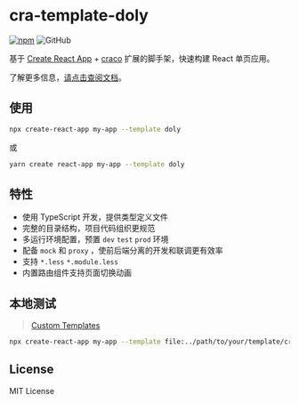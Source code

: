 # cra-template-doly

[![npm][npm]][npm-url] ![GitHub](https://img.shields.io/github/license/doly-dev/cra-template-doly.svg)

基于 [Create React App](https://create-react-app.dev/) + [craco](https://github.com/gsoft-inc/craco) 扩展的脚手架，快速构建 React 单页应用。

了解更多信息，[请点击查阅文档](https://doly-dev.github.io/cra-template-doly-site/latest/)。

## 使用

```bash
npx create-react-app my-app --template doly
```

或

```bash
yarn create react-app my-app --template doly
```

## 特性

- 使用 TypeScript 开发，提供类型定义文件
- 完整的目录结构，项目代码组织更规范
- 多运行环境配置，预置 `dev` `test` `prod` 环境
- 配备 `mock` 和 `proxy` ，使前后端分离的开发和联调更有效率
- 支持 `*.less` `*.module.less`
- 内置路由组件支持页面切换动画

## 本地测试

> [Custom Templates](https://create-react-app.dev/docs/custom-templates/)

```bash
npx create-react-app my-app --template file:../path/to/your/template/cra-template-[template-name]
```

## License

MIT License

[npm]: https://img.shields.io/npm/v/cra-template-doly.svg
[npm-url]: https://npmjs.com/package/cra-template-doly
